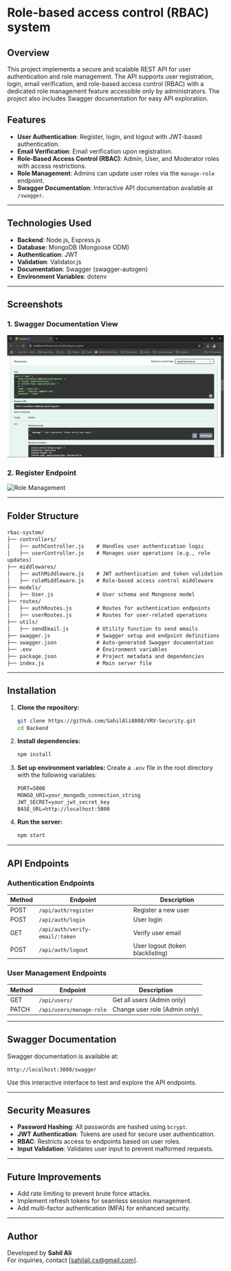 # Role-based access control (RBAC) system

## Overview

This project implements a secure and scalable REST API for user authentication and role management. The API supports user registration, login, email verification, and role-based access control (RBAC) with a dedicated role management feature accessible only by administrators. The project also includes Swagger documentation for easy API exploration.

## Features

- **User Authentication**: Register, login, and logout with JWT-based authentication.
- **Email Verification**: Email verification upon registration.
- **Role-Based Access Control (RBAC)**: Admin, User, and Moderator roles with access restrictions.
- **Role Management**: Admins can update user roles via the `manage-role` endpoint.
- **Swagger Documentation**: Interactive API documentation available at `/swagger`.

---

## Technologies Used

- **Backend**: Node.js, Express.js
- **Database**: MongoDB (Mongoose ODM)
- **Authentication**: JWT
- **Validation**: Validator.js
- **Documentation**: Swagger (swagger-autogen)
- **Environment Variables**: dotenv

---

## Screenshots  

### 1. Swagger Documentation View  
![Swagger Documentation](https://github.com/SahilAli8808/VRV-Security/blob/main/Screenshots/Screenshot%201.png)  

### 2. Register Endpoint  
![Role Management](./screenshots/role-management.png)  

---
## Folder Structure
```
rbac-system/
├── controllers/
│   ├── authController.js    # Handles user authentication logic
│   ├── userController.js    # Manages user operations (e.g., role updates)
├── middlewares/
│   ├── authMiddleware.js    # JWT authentication and token validation
│   ├── roleMiddleware.js    # Role-based access control middleware
├── models/
│   ├── User.js              # User schema and Mongoose model
├── routes/
│   ├── authRoutes.js        # Routes for authentication endpoints
│   ├── userRoutes.js        # Routes for user-related operations
├── utils/
│   ├── sendEmail.js         # Utility function to send emails
├── swagger.js               # Swagger setup and endpoint definitions
├── swagger.json             # Auto-generated Swagger documentation
├── .env                     # Environment variables
├── package.json             # Project metadata and dependencies
├── index.js                 # Main server file
```

---

## Installation

1. **Clone the repository:**
   ```bash
   git clone https://github.com/SahilAli8808/VRV-Security.git
   cd Backend
   ```

2. **Install dependencies:**
   ```bash
   npm install
   ```

3. **Set up environment variables:**
   Create a `.env` file in the root directory with the following variables:
   ```env
   PORT=5000
   MONGO_URI=your_mongodb_connection_string
   JWT_SECRET=your_jwt_secret_key
   BASE_URL=http://localhost:5000
   ```

4. **Run the server:**
   ```bash
   npm start
   ```

---

## API Endpoints

### **Authentication Endpoints**
| Method | Endpoint                | Description                |
|--------|-------------------------|----------------------------|
| POST   | `/api/auth/register`    | Register a new user        |
| POST   | `/api/auth/login`       | User login                 |
| GET    | `/api/auth/verify-email/:token` | Verify user email   |
| POST   | `/api/auth/logout`      | User logout (token blacklisting) |

### **User Management Endpoints**
| Method | Endpoint                | Description                |
|--------|-------------------------|----------------------------|
| GET    | `/api/users/`           | Get all users (Admin only) |
| PATCH  | `/api/users/manage-role`| Change user role (Admin only) |

---

## Swagger Documentation

Swagger documentation is available at:
```
http://localhost:3000/swagger
```

Use this interactive interface to test and explore the API endpoints.

---

## Security Measures

- **Password Hashing**: All passwords are hashed using `bcrypt`.
- **JWT Authentication**: Tokens are used for secure user authentication.
- **RBAC**: Restricts access to endpoints based on user roles.
- **Input Validation**: Validates user input to prevent malformed requests.

---

## Future Improvements

- Add rate limiting to prevent brute force attacks.
- Implement refresh tokens for seamless session management.
- Add multi-factor authentication (MFA) for enhanced security.

---

## Author

Developed by **Sahil Ali**  
For inquiries, contact [sahilali.cs@gmail.com].